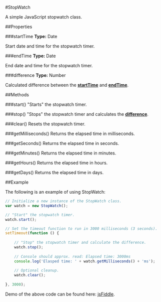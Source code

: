 #StopWatch

A simple JavaScript stopwatch class.

##Properties

###startTime
__Type:__ Date

Start date and time for the stopwatch timer.

###endTime
__Type:__ Date

End date and time for the stopwatch timer.

###difference
__Type:__ Number

Calculated difference between the __[startTime](#startTime)__ and __[endTime](#endTime)__.

##Methods

###start()
"Starts" the stopwatch timer.

###stop()
"Stops" the stopwatch timer and calculates the __[difference](#difference)__.

###clear()
Resets the stopwatch timer.

###getMilliseconds()
Returns the elapsed time in milliseconds.

###getSeconds()
Returns the elapsed time in seconds.

###getMinutes()
Returns the elapsed time in minutes.

###getHours()
Returns the elapsed time in hours.

###getDays()
Returns the elapsed time in days.

##Example

The following is an example of using StopWatch:

```javascript
// Initialize a new instance of the StopWatch class.
var watch = new StopWatch();

// "Start" the stopwatch timer.
watch.start();

// Set the timeout function to run in 3000 milliseconds (3 seconds).
setTimeout(function () {
    
    // "Stop" the stopwatch timer and calculate the difference.
    watch.stop();
    
    // Console should approx. read: Elapsed time: 3000ms
    console.log('Elasped time: ' + watch.getMilliseconds() + 'ms');
    
    // Optional cleanup.
    watch.clear();
    
}, 3000);
```

Demo of the above code can be found here: [jsFiddle](http://jsfiddle.net/decoy31/qNaV3/).
